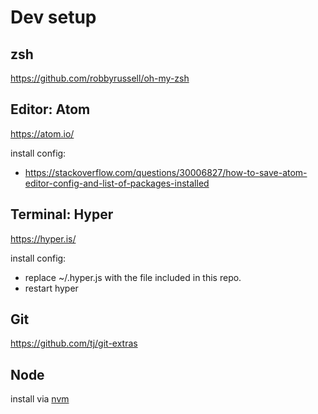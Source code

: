 # Dev setup

## zsh
https://github.com/robbyrussell/oh-my-zsh

## Editor: Atom
https://atom.io/

install config:
* https://stackoverflow.com/questions/30006827/how-to-save-atom-editor-config-and-list-of-packages-installed

## Terminal: Hyper

https://hyper.is/

install config:
* replace ~/.hyper.js with the file included in this repo.
* restart hyper

## Git

https://github.com/tj/git-extras

## Node

install via [nvm](https://github.com/creationix/nvm)
